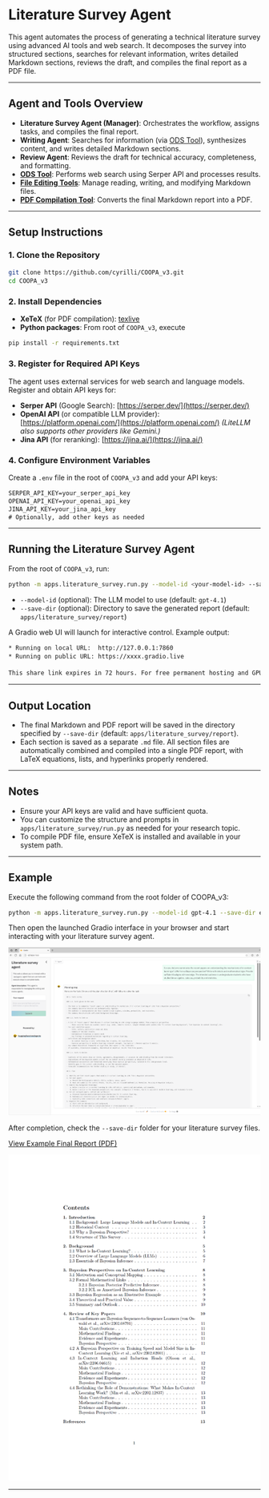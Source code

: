 # Literature Survey Agent

This agent automates the process of generating a technical literature survey using advanced AI tools and web search. It decomposes the survey into structured sections, searches for relevant information, writes detailed Markdown sections, reviews the draft, and compiles the final report as a PDF file.

---

## Agent and Tools Overview

- **Literature Survey Agent (Manager)**: Orchestrates the workflow, assigns tasks, and compiles the final report.
- **Writing Agent**: Searches for information (via [ODS Tool](https://github.com/sentient-agi/OpenDeepSearch)), synthesizes content, and writes detailed Markdown sections.
- **Review Agent**: Reviews the draft for technical accuracy, completeness, and formatting.
- **[ODS Tool](https://github.com/sentient-agi/OpenDeepSearch)**: Performs web search using Serper API and processes results.
- **[File Editing Tools](../../general_tools/file_editing/file_editing_tools.py)**: Manage reading, writing, and modifying Markdown files.
- **[PDF Compilation Tool](./md2pdf_tool.py)**: Converts the final Markdown report into a PDF.

---

## Setup Instructions

### 1. Clone the Repository

```bash
git clone https://github.com/cyrilli/COOPA_v3.git
cd COOPA_v3
```

### 2. Install Dependencies

- **XeTeX** (for PDF compilation): [texlive](https://www.tug.org/texlive/)
- **Python packages**:
From root of `COOPA_v3`, execute
```bash
pip install -r requirements.txt
```

### 3. Register for Required API Keys

The agent uses external services for web search and language models. Register and obtain API keys for:

- **Serper API** (Google Search): [https://serper.dev/](https://serper.dev/)
- **OpenAI API** (or compatible LLM provider): [https://platform.openai.com/](https://platform.openai.com/) *(LiteLLM also supports other providers like Gemini.)*
- **Jina API** (for reranking): [https://jina.ai/](https://jina.ai/)

### 4. Configure Environment Variables

Create a `.env` file in the root of `COOPA_v3` and add your API keys:

```
SERPER_API_KEY=your_serper_api_key
OPENAI_API_KEY=your_openai_api_key
JINA_API_KEY=your_jina_api_key
# Optionally, add other keys as needed
```

---

## Running the Literature Survey Agent

From the root of `COOPA_v3`, run:

```bash
python -m apps.literature_survey.run.py --model-id <your-model-id> --save-dir <output-directory>
```

- `--model-id` (optional): The LLM model to use (default: `gpt-4.1`)
- `--save-dir` (optional): Directory to save the generated report (default: `apps/literature_survey/report`)

A Gradio web UI will launch for interactive control. Example output:

```bash
* Running on local URL:  http://127.0.0.1:7860
* Running on public URL: https://xxxx.gradio.live

This share link expires in 72 hours. For free permanent hosting and GPU upgrades, run `gradio deploy` from the terminal in the working directory to deploy to Hugging Face Spaces (https://huggingface.co/spaces)
```

---

## Output Location

- The final Markdown and PDF report will be saved in the directory specified by `--save-dir` (default: `apps/literature_survey/report`).
- Each section is saved as a separate `.md` file. All section files are automatically combined and compiled into a single PDF report, with LaTeX equations, lists, and hyperlinks properly rendered.
---

## Notes

- Ensure your API keys are valid and have sufficient quota.
- You can customize the structure and prompts in `apps/literature_survey/run.py` as needed for your research topic.
- To compile PDF file, ensure XeTeX is installed and available in your system path.

---

## Example

Execute the following command from the root folder of COOPA_v3:

```bash
python -m apps.literature_survey.run.py --model-id gpt-4.1 --save-dir example_report
```

Then open the launched Gradio interface in your browser and start interacting with your literature survey agent.

![GradioUI](./resource/literature_survey_agent_figure.png)

After completion, check the `--save-dir` folder for your literature survey files.

[View Example Final Report (PDF)](./reports/example_report_1/final_report_fixed.pdf)

<a href="./example_report/final_report_fixed.pdf" class="image fit"><img src="./resource/literature_survey_report_figure.png" alt="Example Literature Survey Report"></a>

---